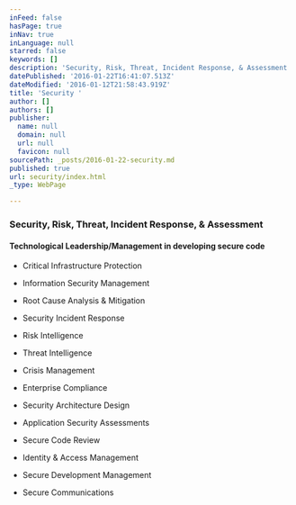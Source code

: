```yaml
---
inFeed: false
hasPage: true
inNav: true
inLanguage: null
starred: false
keywords: []
description: 'Security, Risk, Threat, Incident Response, & Assessment '
datePublished: '2016-01-22T16:41:07.513Z'
dateModified: '2016-01-12T21:58:43.919Z'
title: 'Security '
author: []
authors: []
publisher:
  name: null
  domain: null
  url: null
  favicon: null
sourcePath: _posts/2016-01-22-security.md
published: true
url: security/index.html
_type: WebPage

---
```

### Security, Risk, Threat, Incident Response, & Assessment

#### Technological Leadership/Management in developing secure code

* Critical Infrastructure Protection
* Information Security Management
* Root Cause Analysis & Mitigation
* Security Incident Response
* Risk Intelligence
* Threat Intelligence
* Crisis Management

* Enterprise Compliance
* Security Architecture Design
* Application Security Assessments
* Secure Code Review
* Identity & Access Management
* Secure Development Management
* Secure Communications